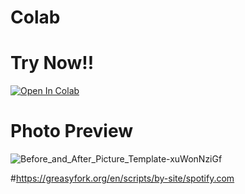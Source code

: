 # Colab

# Try Now!!
[![Open In Colab](https://colab.research.google.com/assets/colab-badge.svg)](https://colab.research.google.com/drive/17ILYU6UipCOU978YIAh8_aoQT6R9GQzu?usp=sharing)

# Photo Preview
![Before_and_After_Picture_Template-xuWonNziGf](https://github.com/codermert/Colab/assets/53333294/c11b3f25-509d-47bb-b80f-bb4422414e54)

#https://greasyfork.org/en/scripts/by-site/spotify.com
